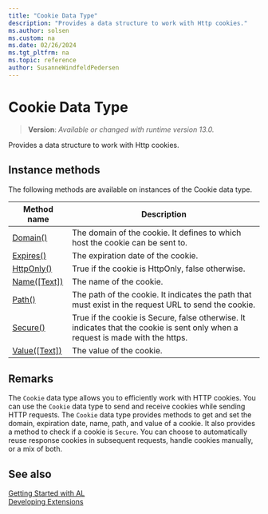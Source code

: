 ```yaml
---
title: "Cookie Data Type"
description: "Provides a data structure to work with Http cookies."
ms.author: solsen
ms.custom: na
ms.date: 02/26/2024
ms.tgt_pltfrm: na
ms.topic: reference
author: SusanneWindfeldPedersen
---
```

[//]: # (START>DO_NOT_EDIT)
[//]: # (IMPORTANT:Do not edit any of the content between here and the END>DO_NOT_EDIT.)
[//]: # (Any modifications should be made in the .xml files in the ModernDev repo.)
# Cookie Data Type
> **Version**: _Available or changed with runtime version 13.0._

Provides a data structure to work with Http cookies.



## Instance methods
The following methods are available on instances of the Cookie data type.

|Method name|Description|
|-----------|-----------|
|[Domain()](cookie-domain-method.md)|The domain of the cookie. It defines to which host the cookie can be sent to.|
|[Expires()](cookie-expires-method.md)|The expiration date of the cookie.|
|[HttpOnly()](cookie-httponly-method.md)|True if the cookie is HttpOnly, false otherwise.|
|[Name([Text])](cookie-name-method.md)|The name of the cookie.|
|[Path()](cookie-path-method.md)|The path of the cookie. It indicates the path that must exist in the request URL to send the cookie.|
|[Secure()](cookie-secure-method.md)|True if the cookie is Secure, false otherwise. It indicates that the cookie is sent only when a request is made with the https.|
|[Value([Text])](cookie-value-method.md)|The value of the cookie.|

[//]: # (IMPORTANT: END>DO_NOT_EDIT)

## Remarks

The `Cookie` data type allows you to efficiently work with HTTP cookies. You can use the `Cookie` data type to send and receive cookies while sending HTTP requests. The `Cookie` data type provides methods to get and set the domain, expiration date, name, path, and value of a cookie. It also provides a method to check if a cookie is `Secure`. You can choose to automatically reuse response cookies in subsequent requests, handle cookies manually, or a mix of both.

## See also

[Getting Started with AL](../devenv-get-started.md)  
[Developing Extensions](../devenv-dev-overview.md)  